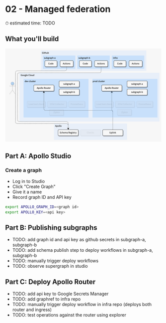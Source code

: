# 02 - Managed federation

⏱ estimated time: TODO

## What you'll build

![Architecture diagram of the supergraph](diagram.png)

## Part A: Apollo Studio

### Create a graph

- Log in to Studio
- Click "Create Graph"
- Give it a name
- Record graph ID and API key

```sh
export APOLLO_GRAPH_ID=<graph id>
export APOLLO_KEY=<api key>
```

## Part B: Publishing subgraphs

- TODO: add graph id and api key as github secrets in subgraph-a, subgraph-b
- TODO: add schema publish step to deploy workflows in subgraph-a, subgraph-b
- TODO: manually trigger deploy workflows
- TODO: observe supergraph in studio

## Part C: Deploy Apollo Router

- TODO: add api key to Google Secrets Manager
- TODO: add graphref to infra repo
- TODO: manually trigger deploy workflow in infra repo (deploys both router and ingress)
- TODO: test operations against the router using explorer
